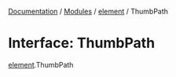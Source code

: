 [Documentation](../README.md) / [Modules](../modules.md) / [element](../modules/element.md) / ThumbPath

# Interface: ThumbPath

[element](../modules/element.md).ThumbPath
